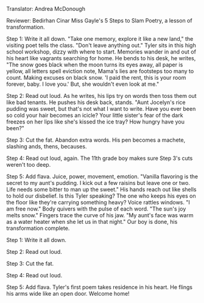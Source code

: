

Translator: Andrea McDonough

Reviewer: Bedirhan Cinar
Miss Gayle&#39;s 5 Steps to Slam Poetry,
a lesson of transformation.

Step 1:
Write it all down.
&quot;Take one memory,
explore it like a new land,&quot;
the visiting poet tells the class.
&quot;Don&#39;t leave anything out.&quot;
Tyler sits in this high school workshop,
dizzy with where to start.
Memories wander in and out of his heart
like vagrants searching for home.
He bends to his desk,
he writes,
&quot;The snow goes black
when the moon turns its eyes away,
all paper is yellow,
all letters spell eviction note,
Mama&#39;s lies are footsteps
too many to count.
Making excuses on black snow.
&#39;I paid the rent,
this is your room forever, baby.
I love you.&#39;
But, she wouldn&#39;t even look at me.&quot;

Step 2:
Read out loud.
As he writes, his lips try on words
then toss them out like bad tenants.
He pushes his desk back,
stands.
&quot;Aunt Jocelyn&#39;s rice pudding was sweet,
but that&#39;s not what I want to write.
Have you ever been so cold
your hair becomes an icicle?
Your little sister&#39;s fear of the dark
freezes on her lips
like she&#39;s kissed the ice tray?
How hungry have you been?&quot;

Step 3:
Cut the fat.
Abandon extra words.
His pen becomes a machete,
slashing ands, thens, becauses.

Step 4:
Read out loud,
again.
The 11th grade boy makes sure
Step 3&#39;s cuts weren&#39;t too deep.

Step 5:
Add flava.
Juice,
power,
movement,
emotion.
&quot;Vanilla flavoring is the secret to my aunt&#39;s pudding.
I kick out a few raisins but leave one or two.
Life needs some bitter
to man up the sweet.&quot;
His hands reach out like shells
to hold our disbelief.
Is this Tyler speaking?
The one who keeps his eyes on the floor
like they&#39;re carrying something heavy?
Voice rattles windows.
&quot;I am free now.&quot;
Body quivers with the pulse of each word.
&quot;The sun&#39;s joy melts snow.&quot;
Fingers trace the curve of his jaw.
&quot;My aunt&#39;s face was warm as a water heater
when she let us in that night.&quot;
Our boy is done,
his transformation complete.

Step 1: Write it all down.

Step 2: Read out loud.

Step 3: Cut the fat.

Step 4: Read out loud.

Step 5: Add flava.
Tyler&#39;s first poem takes residence in his heart.
He flings his arms wide
like an open door.
Welcome home!
